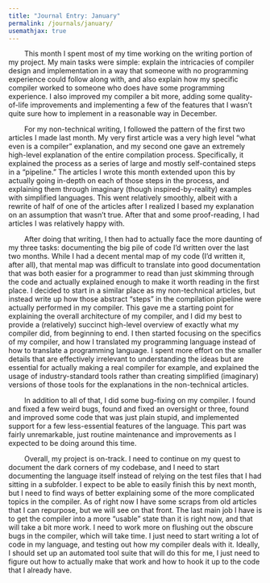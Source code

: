 ```yaml
---
title: "Journal Entry: January"
permalink: /journals/january/
usemathjax: true
---
```


&nbsp;&nbsp;&nbsp;&nbsp;&nbsp;&nbsp;&nbsp;&nbsp;This month I spent most of my time working on the writing portion of my project. My main tasks were simple: explain the intricacies of compiler design and implementation in a way that someone with no programming experience could follow along with, and also explain how my specific compiler worked to someone who does have some programming experience. I also improved my compiler a bit more, adding some quality-of-life improvements and implementing a few of the features that I wasn’t quite sure how to implement in a reasonable way in December. 

&nbsp;&nbsp;&nbsp;&nbsp;&nbsp;&nbsp;&nbsp;&nbsp;For my non-technical writing, I followed the pattern of the first two articles I made last month. My very first article was a very high level “what even is a compiler” explanation, and my second one gave an extremely high-level explanation of the entire compilation process. Specifically, it explained the process as a series of large and mostly self-contained steps in a “pipeline.” The articles I wrote this month extended upon this by actually going in-depth on each of those steps in the process, and explaining them through imaginary (though inspired-by-reality) examples with simplified languages. This went relatively smoothly, albeit with a rewrite of half of one of the articles after I realized I based my explanation on an assumption that wasn’t true. After that and some proof-reading, I had articles I was relatively happy with. 

&nbsp;&nbsp;&nbsp;&nbsp;&nbsp;&nbsp;&nbsp;&nbsp;After doing that writing, I then had to actually face the more daunting of my three tasks: documenting the big pile of code I’d written over the last two months. While I had a decent mental map of my code (I’d written it, after all), that mental map was difficult to translate into good documentation that was both easier for a programmer to read than just skimming through the code and actually explained enough to make it worth reading in the first place. I decided to start in a similar place as my non-technical articles, but instead write up how those abstract “steps” in the compilation pipeline were actually performed in my compiler. This gave me a starting point for explaining the overall architecture of my compiler, and I did my best to provide a (relatively) succinct high-level overview of exactly what my compiler did, from beginning to end. I then started focusing on the specifics of my compiler, and how I translated my programming language instead of how to translate a programming language. I spent more effort on the smaller details that are effectively irrelevant to understanding the ideas but are essential for actually making a real compiler for example, and explained the usage of industry-standard tools rather than creating simplified (imaginary) versions of those tools for the explanations in the non-technical articles. 

&nbsp;&nbsp;&nbsp;&nbsp;&nbsp;&nbsp;&nbsp;&nbsp;In addition to all of that, I did some bug-fixing on my compiler. I found and fixed a few weird bugs, found and fixed an oversight or three, found and improved some code that was just plain stupid, and implemented support for a few less-essential features of the language. This part was fairly unremarkable, just routine maintenance and improvements as I expected to be doing around this time. 

&nbsp;&nbsp;&nbsp;&nbsp;&nbsp;&nbsp;&nbsp;&nbsp;Overall, my project is on-track. I need to continue on my quest to document the dark corners of my codebase, and I need to start documenting the language itself instead of relying on the test files that I had sitting in a subfolder. I expect to be able to easily finish this by next month, but I need to find ways of better explaining some of the more complicated topics in the compiler. As of right now I have some scraps from old articles that I can repurpose, but we will see on that front. The last main job I have is to get the compiler into a more “usable” state than it is right now, and that will take a bit more work. I need to work more on flushing out the obscure bugs in the compiler, which will take time. I just need to start writing a lot of code in my language, and testing out how my compiler deals with it. Ideally, I should set up an automated tool suite that will do this for me, I just need to figure out how to actually make that work and how to hook it up to the code that I already have. 
